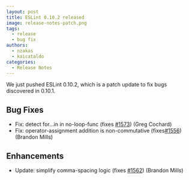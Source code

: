 ```yaml
---
layout: post
title: ESLint 0.10.2 released
image: release-notes-patch.png
tags:
  - release
  - bug fix
authors:
  - nzakas
  - kaicataldo
categories:
  - Release Notes
---
```


We just pushed ESLint 0.10.2, which is a patch update to fix bugs discovered in 0.10.1.

## Bug Fixes

* Fix: detect for...in in no-loop-func (fixes [#1573](https://github.com/eslint/eslint/issues/1573)) (Greg Cochard)
* Fix: operator-assignment addition is non-commutative (fixes[#1556](https://github.com/eslint/eslint/issues/1556)) (Brandon Mills)

## Enhancements

* Update: simplify comma-spacing logic (fixes [#1562](https://github.com/eslint/eslint/issues/1562)) (Brandon Mills)
